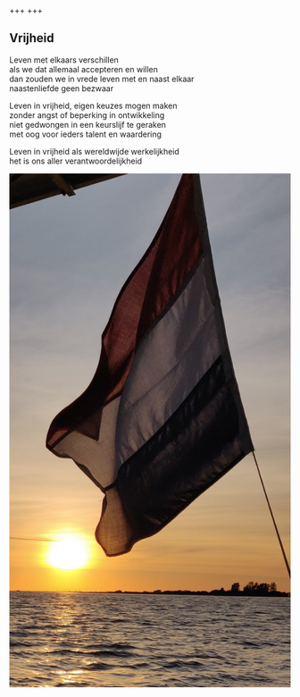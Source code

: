 +++
+++

## Vrijheid

Leven met elkaars verschillen \
als we dat allemaal accepteren en willen \
dan zouden we in vrede leven met en naast elkaar \
naastenliefde geen bezwaar

Leven in vrijheid, eigen keuzes mogen maken \
zonder angst of beperking in ontwikkeling  \
niet gedwongen in een keurslijf te geraken \
met oog voor ieders talent en waardering

Leven in vrijheid als wereldwijde werkelijkheid \
het is ons aller verantwoordelijkheid

![Vrijheid](Vrijheid.jpg)
